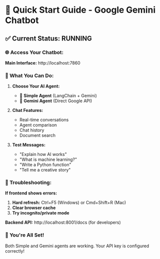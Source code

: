 # 🚀 Quick Start Guide - Google Gemini Chatbot

## ✅ Current Status: RUNNING

### 🌐 **Access Your Chatbot:**
**Main Interface:** http://localhost:7860

### 🎯 **What You Can Do:**

1. **Choose Your AI Agent:**
   - 🤖 **Simple Agent** (LangChain + Gemini)
   - 🔮 **Gemini Agent** (Direct Google API)

2. **Chat Features:**
   - Real-time conversations
   - Agent comparison
   - Chat history
   - Document search

3. **Test Messages:**
   - "Explain how AI works"
   - "What is machine learning?"
   - "Write a Python function"
   - "Tell me a creative story"

### 🔧 **Troubleshooting:**

**If frontend shows errors:**
1. **Hard refresh:** Ctrl+F5 (Windows) or Cmd+Shift+R (Mac)
2. **Clear browser cache**
3. **Try incognito/private mode**

**Backend API:** http://localhost:8001/docs (for developers)

### 🎉 **You're All Set!**
Both Simple and Gemini agents are working. Your API key is configured correctly! 
